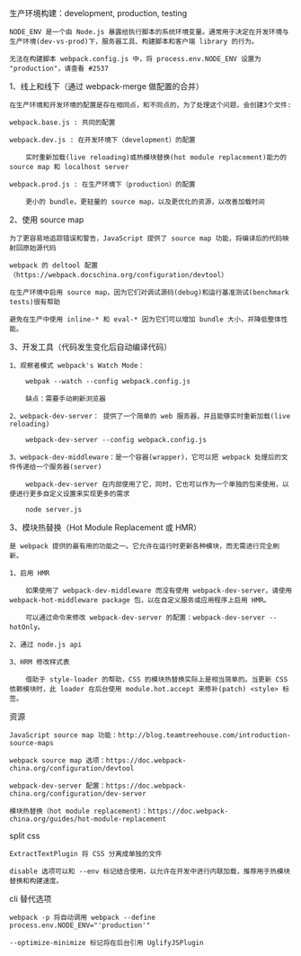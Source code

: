 生产环境构建：development, production, testing

    NODE_ENV 是一个由 Node.js 暴露给执行脚本的系统环境变量。通常用于决定在开发环境与生产环境(dev-vs-prod)下，服务器工具、构建脚本和客户端 library 的行为。

    无法在构建脚本 webpack.config.js 中，将 process.env.NODE_ENV 设置为 "production"，请查看 #2537


1、线上和线下（通过 webpack-merge 做配置的合并）

    在生产环境和开发环境的配置是存在相同点，和不同点的，为了处理这个问题，会创建3个文件:

    webpack.base.js : 共同的配置

    webpack.dev.js : 在开发环境下（development）的配置

        实时重新加载(live reloading)或热模块替换(hot module replacement)能力的 source map 和 localhost server

    webpack.prod.js : 在生产环境下（production）的配置

        更小的 bundle，更轻量的 source map，以及更优化的资源，以改善加载时间


2、使用 source map

    为了更容易地追踪错误和警告，JavaScript 提供了 source map 功能，将编译后的代码映射回原始源代码

    webpack 的 deltool 配置（https://webpack.docschina.org/configuration/devtool）

    在生产环境中启用 source map，因为它们对调试源码(debug)和运行基准测试(benchmark tests)很有帮助

    避免在生产中使用 inline-* 和 eval-* 因为它们可以增加 bundle 大小，并降低整体性能。


3、开发工具（代码发生变化后自动编译代码）

    1、观察者模式 webpack's Watch Mode：

        webpak --watch --config webpack.config.js

        缺点：需要手动刷新浏览器

    2、webpack-dev-server： 提供了一个简单的 web 服务器，并且能够实时重新加载(live reloading)

        webpack-dev-server --config webpack.config.js

    3、webpack-dev-middleware：是一个容器(wrapper)，它可以把 webpack 处理后的文件传递给一个服务器(server)

        webpack-dev-server 在内部使用了它，同时，它也可以作为一个单独的包来使用，以便进行更多自定义设置来实现更多的需求

        node server.js


3、模块热替换（Hot Module Replacement 或 HMR）

    是 webpack 提供的最有用的功能之一。它允许在运行时更新各种模块，而无需进行完全刷新。

    1、启用 HMR

        如果使用了 webpack-dev-middleware 而没有使用 webpack-dev-server，请使用 webpack-hot-middleware package 包，以在自定义服务或应用程序上启用 HMR。

        可以通过命令来修改 webpack-dev-server 的配置：webpack-dev-server --hotOnly。

    2、通过 node.js api

    3、HRM 修改样式表

        借助于 style-loader 的帮助，CSS 的模块热替换实际上是相当简单的。当更新 CSS 依赖模块时，此 loader 在后台使用 module.hot.accept 来修补(patch) <style> 标签。

资源

    JavaScript source map 功能：http://blog.teamtreehouse.com/introduction-source-maps

    webpack source map 选项：https://doc.webpack-china.org/configuration/devtool

    webpack-dev-server 配置：https://doc.webpack-china.org/configuration/dev-server

    模块热替换（hot module replacement）：https://doc.webpack-china.org/guides/hot-module-replacement    


split css

    ExtractTextPlugin 将 CSS 分离成单独的文件

    disable 选项可以和 --env 标记结合使用，以允许在开发中进行内联加载，推荐用于热模块替换和构建速度。

cli 替代选项

    webpack -p 将自动调用 webpack --define process.env.NODE_ENV="'production'"

    --optimize-minimize 标记将在后台引用 UglifyJSPlugin

